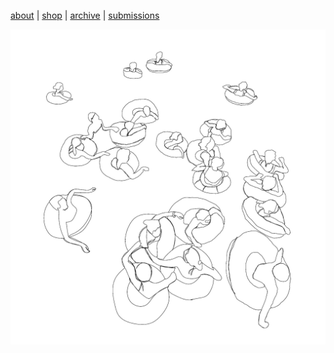 [about](pages/about.md)  |  [shop](pages/shop.md)  |  [archive](pages/archive.md)  |  [submissions](pages/submit.md)

<p align="center">
  <img src="pictures/issuesixhomepage.jpeg" alt="bathers" width="800">
</p>



